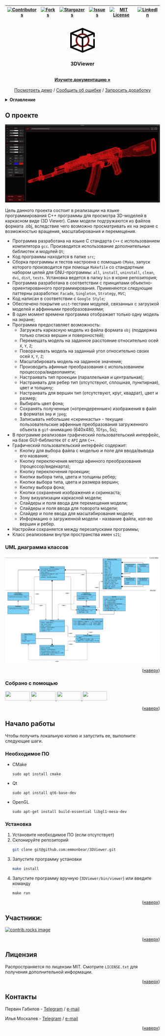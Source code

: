 <a id="readme-top"></a>

 | [![Contributors][contributors-shield]][contributors-url] | [![Forks][forks-shield]][forks-url] | [![Stargazers][stars-shield]][stars-url] | [![Issues][issues-shield]][issues-url] | [![MIT License][license-shield]][license-url] | [![LinkedIn][linkedin-shield]][linkedin-url] |
 |:--------------------------------------------------------:|:------------------------------------:|:--------------------------------------:|:--------------------------------------:|:----------------------------------------:|:----------------------------------------:|


<br />
<div align="center">
  <a href="https://github.com/emmonbear/3DViewer">
    <img src="misc/images/logo.png" alt="Logo" width="80" height="80">
  </a>

  <h3 align="center">3DViewer</h3>

  <p align="center">
    <br />
    <a href="https://github.com/emmonbear/3DViewer"><strong>Изучите документацию »</strong></a>
    <br />
    <br />
    <a href="https://github.com/emmonbear/3DViewer">Посмотреть демо</a>
    /
    <a href="https://github.com/emmonbear/3DViewer/issues/new?labels=bug&template=bug-report---.md">Сообщить об ошибке</a>
    /
    <a href="https://github.com/emmonbear/3DViewer/issues/new?labels=enhancement&template=feature-request---.md">Запросить доработку</a>
  </p>
</div>


<details>
  <summary><strong>Оглавление</strong></summary>
  <ol>
    <li>
      <a href="#о-проекте">О проекте</a>
      <ul>
        <li><a href="#uml-диаграмма-классов">UML диаграмма классов</a></li>
        <li><a href="#собрано-с-помощью">Собрано с помощью</a></li>
      </ul>
    </li>
    <li>
      <a href="#начало-работы">Начало работы</a>
      <ul>
        <li><a href="#необходимое-по">Необходимое ПО</a></li>
        <li><a href="#установка">Установка</a></li>
      </ul>
    </li>
    <li><a href="#участники">Участники</a></li>
    <li><a href="#лицензия">Лицензия</a></li>
    <li><a href="#контакты">Контакты</a></li>
  </ol>
</details>


## О проекте

![Внешний вид](./misc/images/program.png) <br>

Цель данного проекта состоит в реализации на языке программирования C++ программы для просмотра 3D-моделей в каркасном виде (3D Viewer). Сами модели подгружаются из файлов формата .obj, вследствие чего возможно просматривать их на экране с возможностью вращения, масштабирования и перемещения.

- Программа разработана на языке С стандарта `C++` с использованием компилятора `gcc`. Производится использование дополнительных библиотек и модулей `Qt`;
- Код программы находится в папке `src`;
- Сборка программы и тестов настроена с помощью `CMake`, запуск которого производится при помощи `Makefile` со стандартным набором целей для GNU-программы: `all`, `install`, `uninstall`, `clean`, `dvi`, `dist`, `tests`. Установка ведется в папку `bin` в корне репозитория;
- Программа разработана в соответствии с принципами объектно-ориентированного программирования. Применяются следующие паттерны разработки: `Facade`, `Singleton`, `Strategy`, `MVC`;
- Код написан в соответствии с `Google Style`;
- Обеспечено покрытие `unit`-тестами модулей, связанных с загрузкой моделей и аффинными преобразованиями;
- В один момент времени программа отображает только одну модель на экране;
- Программа предоставляет возможность:
    - Загружать каркасную модель из файла формата `obj` (поддержка только списка вершин и поверхностей);
    - Перемещать модель на заданное расстояние относительно осей `X`, `Y`, `Z`;
    - Поворачивать модель на заданный угол относительно своих осей `X`, `Y`, `Z`;
    - Масштабировать модель на заданное значение;
    - Производить афинные преобразования с использованием процессора/видеопамяти;
    - Настраивать тип проекции (параллельная и центральная);
    - Настраивать для ребер тип (отсутствуют, сплошная, пунктирная), цвет и толщину;
    - Настраивать для вершин тип (отсутствуют, круг, квадрат), цвет и размер;
    - Выбирать цвет фона;
    - Cохранять полученные («отрендеренные») изображения в файл в форматах `bmp` и `jpeg`;
    - Записывать небольшие «скринкасты» - текущие пользовательские аффинные преобразования загруженного объекта в `gif`-анимацию (640x480, 10`fps`, 5s);
- В программе реализован графический пользовательский интерфейс, на базе GUI-библиотек `QT` с `API` для `C++`.
- Графический пользовательский интерфейс содержит:
    - Кнопку для выбора файла с моделью и поле для ввода/вывода его названия;
    - Кнопку переключения метода афинного преобразования (процессор/видекарта);
    - Кнопку переключения проекции;
    - Кнопки выбора типа, цвета и толщины ребер;
    - Кнопки выбора типа, цвета и размера вершин;
    - Кнопку выбора фона;
    - Кнопки сохранения изображения и скринкаста;
    - Зону визуализации каркасной модели;
    - Слайдеры и поля ввода для перемещения модели;
    - Слайдеры и поля ввода для поворота модели;
    - Слайдер и поле ввода для масштабирования модели;  
    - Информацию о загруженной модели - название файла, кол-во вершин и ребер.
- Настройки сохраняется между перезапусками программы;
- Класс реализовани внутри пространства имен `s21`;


### UML диаграмма классов

![Appearance](./misc/images/uml_diagram.png) <br>


<p align="right">(<a href="#readme-top">наверх</a>)</p>

### Собрано с помощью

<p align="center">
  <p>
    <a href="https://www.cplusplus.com/">
      <img src="https://img.shields.io/badge/C%2B%2B-00599C?style=for-the-badge&logo=c%2B%2B&logoColor=white" width="80" height="30">
    </a>
    <a href="https://cmake.org/">
      <img src="https://img.shields.io/badge/CMake-%23008FBA.svg?style=for-the-badge&logo=cmake&logoColor=white" width="80" height="30">
    </a>
    <a href="https://www.qt.io/">
      <img src="https://img.shields.io/badge/Qt-%23217346.svg?style=for-the-badge&logo=Qt&logoColor=white" width="80" height="30">
    </a>
    <a href="https://www.opengl.org/">
      <img src="https://www.opengl.org/img/opengl_logo.jpg" width="80" height="30">
    </a>
  </p>
</p>

<p align="right">(<a href="#readme-top">наверх</a>)</p>


## Начало работы

Чтобы получить локальную копию и запустить ее, выполните следующие шаги.

### Необходимое ПО

* CMake
  ```
  sudo apt install cmake
  ```

* Qt
  ```
  sudo apt install qt6-base-dev
  ```

* OpenGL
  ```
  sudo apt-get install build-essential libgl1-mesa-dev
  ```

### Установка

1. Установите необходимое ПО (если отсутствует)
2. Склонируйте репозиторий
    ```sh
    git clone git@github.com:emmonbear/3DViewer.git
    ```
3. Запустите программу установки
    ```sh
    make install
    ```
4. Запустите программу вручную (`3DViewer/bin/viewer`) или введите команду
    ```
    make run
    ```

<p align="right">(<a href="#readme-top">наверх</a>)</p>


## Участники:

<a href="https://github.com/emmonbear/3DViewer/graphs/contributors">
  <img src="https://contrib.rocks/image?repo=emmonbear/3DViewer" alt="contrib.rocks image" />
</a>

<p align="right">(<a href="#readme-top">наверх</a>)</p>


## Лицензия

Распространяется по лицензии MIT. Смотрите `LICENSE.txt` для получения дополнительной информации.

<p align="right">(<a href="#readme-top">наверх</a>)</p>


## Контакты

Первин Габилов - [Telegram](https://t.me/kossadda) / [e-mail](gabiov1997@gmail.com)

Илья Москалев  - [Telegram](https://t.me/emmonbea) / [e-mail](moskaleviluak@icloud.com)

<p align="right">(<a href="#readme-top">наверх</a>)</p>



<!-- ССЫЛКИ И ИЗОБРАЖЕНИЯ MARKDOWN -->
[contributors-shield]: https://img.shields.io/github/contributors/emmonbear/3DViewer.svg?style=for-the-badge
[contributors-url]: https://github.com/emmonbear/3DViewer/graphs/contributors
[forks-shield]: https://img.shields.io/github/forks/emmonbear/3DViewer.svg?style=for-the-badge
[forks-url]: https://github.com/emmonbear/3DViewer/network/members
[stars-shield]: https://img.shields.io/github/stars/emmonbear/3DViewer.svg?style=for-the-badge
[stars-url]: https://github.com/emmonbear/3DViewer/stargazers
[issues-shield]: https://img.shields.io/github/issues/emmonbear/3DViewer.svg?style=for-the-badge
[issues-url]: https://github.com/emmonbear/3DViewer/issues
[license-shield]: https://img.shields.io/github/license/emmonbear/3DViewer.svg?style=for-the-badge
[license-url]: https://github.com/emmonbear/3DViewer/blob/master/LICENSE.txt
[linkedin-shield]: https://img.shields.io/badge/-LinkedIn-black.svg?style=for-the-badge&logo=linkedin&colorB=555
[linkedin-url]: https://linkedin.com/in/othneildrew
